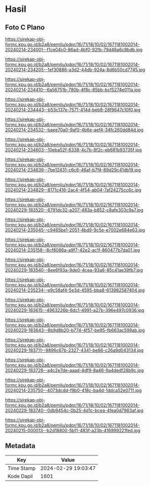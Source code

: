 # Hasil

## Foto C Plano

https://sirekap-obj-formc.kpu.go.id/b2a8/pemilu/pdpr/16/71/18/10/02/1671181002014-20240214-234001--f1ce04c0-86ad-4bf0-92fb-79d46a6c8bdb.jpg

https://sirekap-obj-formc.kpu.go.id/b2a8/pemilu/pdpr/16/71/18/10/02/1671181002014-20240214-234205--1ef30886-a3d2-44db-924a-8d6b50cd7745.jpg

https://sirekap-obj-formc.kpu.go.id/b2a8/pemilu/pdpr/16/71/18/10/02/1671181002014-20240214-234410--6a56751b-780b-4f8c-85bb-bcf5274e011a.jpg

https://sirekap-obj-formc.kpu.go.id/b2a8/pemilu/pdpr/16/71/18/10/02/1671181002014-20240214-234443--b53c137e-7571-414d-beb8-28f9647c10f0.jpg

https://sirekap-obj-formc.kpu.go.id/b2a8/pemilu/pdpr/16/71/18/10/02/1671181002014-20240214-234532--baee70a0-9af0-4b6e-aef4-34fc260dd84d.jpg

https://sirekap-obj-formc.kpu.go.id/b2a8/pemilu/pdpr/16/71/18/10/02/1671181002014-20240214-234603--10eba52f-6338-4c7b-8f2c-eb681b93735f.jpg

https://sirekap-obj-formc.kpu.go.id/b2a8/pemilu/pdpr/16/71/18/10/02/1671181002014-20240214-234639--7be12431-c6c6-46af-b7f4-89d29c41db19.jpg

https://sirekap-obj-formc.kpu.go.id/b2a8/pemilu/pdpr/16/71/18/10/02/1671181002014-20240214-234829--8171c416-2ac4-4f54-ab04-7af24275cc6c.jpg

https://sirekap-obj-formc.kpu.go.id/b2a8/pemilu/pdpr/16/71/18/10/02/1671181002014-20240229-183520--8791dc32-a207-483a-b852-c8afe303c9a7.jpg

https://sirekap-obj-formc.kpu.go.id/b2a8/pemilu/pdpr/16/71/18/10/02/1671181002014-20240214-235045--c9465be1-2051-4bd9-9c5e-e7002e684e63.jpg

https://sirekap-obj-formc.kpu.go.id/b2a8/pemilu/pdpr/16/71/18/10/02/1671181002014-20240214-235158--8cf8086a-a9f7-42e2-ac1f-860477b7da01.jpg

https://sirekap-obj-formc.kpu.go.id/b2a8/pemilu/pdpr/16/71/18/10/02/1671181002014-20240229-183540--8ee6f93a-9de0-4cea-93a6-85c41ae39fb7.jpg

https://sirekap-obj-formc.kpu.go.id/b2a8/pemilu/pdpr/16/71/18/10/02/1671181002014-20240214-235234--e9c58af4-5e3d-4595-bba8-613982587404.jpg

https://sirekap-obj-formc.kpu.go.id/b2a8/pemilu/pdpr/16/71/18/10/02/1671181002014-20240229-183615--4963226b-6dc1-4991-a27b-396e497c0936.jpg

https://sirekap-obj-formc.kpu.go.id/b2a8/pemilu/pdpr/16/71/18/10/02/1671181002014-20240229-183643--8b9d8b20-b774-4f57-be95-fb663ac599ab.jpg

https://sirekap-obj-formc.kpu.go.id/b2a8/pemilu/pdpr/16/71/18/10/02/1671181002014-20240229-183711--9896c67b-2327-4341-be86-c26a9d043134.jpg

https://sirekap-obj-formc.kpu.go.id/b2a8/pemilu/pdpr/16/71/18/10/02/1671181002014-20240229-183726--a4c2e7de-aaad-4df9-8a46-9a4dedf28b9c.jpg

https://sirekap-obj-formc.kpu.go.id/b2a8/pemilu/pdpr/16/71/18/10/02/1671181002014-20240214-235750--4073dcdd-f9b0-418c-ba4d-1ddca52e0711.jpg

https://sirekap-obj-formc.kpu.go.id/b2a8/pemilu/pdpr/16/71/18/10/02/1671181002014-20240229-183740--0db9454c-0b25-4d1c-bcea-4fea0d7983af.jpg

https://sirekap-obj-formc.kpu.go.id/b2a8/pemilu/pdpr/16/71/18/10/02/1671181002014-20240215-000013--b2d18800-5b11-483f-a23b-416999221fed.jpg


## Metadata

| Key        | Value               |
| ---------- | ------------------- |
| Time Stamp | 2024-02-29 19:03:47 |
| Kode Dapil | 1601                |



